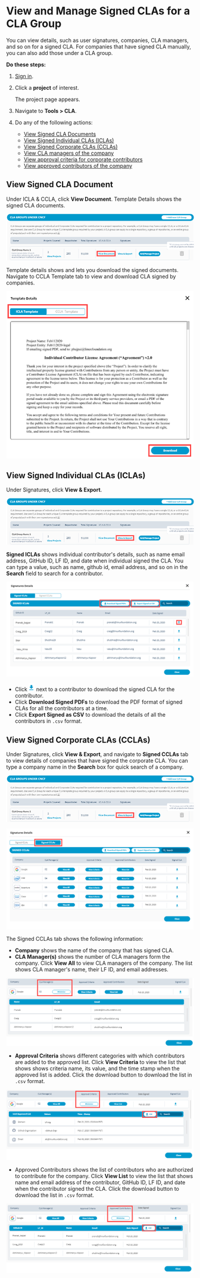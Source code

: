 # View and Manage Signed CLAs for a CLA Group

You can view details, such as user signatures, companies, CLA managers, and so on for a signed CLA. For companies that have signed CLA manually, you can also add those under a CLA group.

**Do these steps:**

1. [Sign in](sign-in-to-project-control-center.md).
2. Click a **project** of interest.

   The project page appears.

3. Navigate to **Tools &gt; CLA**.
4. Do any of the following actions:
   * [View Signed CLA Documents](view-and-manage-signed-clas-for-a-cla-group.md#view-signed-cla-document)
   * [View Signed Individual CLAs \(ICLAs\)](view-and-manage-signed-clas-for-a-cla-group.md#view-signed-individual-clas-iclas)
   * [View Signed Corporate CLAs \(CCLAs\)](view-and-manage-signed-clas-for-a-cla-group.md#view-signed-corporate-clas-cclas)
   * [View CLA managers of the company](view-and-manage-signed-clas-for-a-cla-group.md#view-cla-managers-of-the-company)
   * [View approval criteria for corporate contributors](view-and-manage-signed-clas-for-a-cla-group.md#view-approval-criteria)
   * [View approved contributors of the company](view-and-manage-signed-clas-for-a-cla-group.md#view-approved-contributors)

## View Signed CLA Document

Under ICLA & CCLA, click **View Document**. Template Details shows the signed CLA documents.

![View CLA Document](../../../.gitbook/assets/view-document.png)

Template details shows and lets you download the signed documents. Navigate to CCLA Template tab to view and download CLA signed by companies.

![icla template](../../../.gitbook/assets/icla-template.png)

## View Signed Individual CLAs \(ICLAs\)

Under Signatures, click **View & Export**.

![View Signatures](../../../.gitbook/assets/view-signatures.png)

**Signed ICLAs** shows individual contributor's details, such as name email address, GitHub ID, LF ID, and date when individual signed the CLA. You can type a value, such as name, github id, email address, and so on in the **Search** field to search for a contributor.

![](../../../.gitbook/assets/signed-iclas.png)

* Click ![](../../../.gitbook/assets/download-button.png) next to a contributor to download the signed CLA for the contributor. 
* Click **Download Signed PDFs** to download the PDF format of signed CLAs for all the contributors at a time.
* Click **Export Signed as CSV** to download the details of all the contributors in `.csv` format.

## **View Signed Corporate CLAs \(CCLAs\)**

Under Signatures, click **View & Export**, and navigate to **Signed CCLAs** tab to view details of companies that have signed the corporate CLA. You can type a company name in the **Search** box for quick search of a company.

![View Signatures](../../../.gitbook/assets/view-signatures.png)

![Signed CCLAs](../../../.gitbook/assets/signed-ccla.png)

The Signed CCLAs tab shows the following information:

* **Company** shows the name of the company that has signed CLA.
* **CLA Manager\(s\)** shows the number of CLA managers form the company. Click **View All** to view CLA managers of the company. The list shows CLA manager's name, their LF ID, and email addresses.

![CLA Managers List](../../../.gitbook/assets/cla-managers-list.png)

* **Approval Criteria** shows different categories with which contributors are added to the approved list. Click **View Criteria** to view the list that shows shows criteria name, its value, and the time stamp when the approved list is added. Click the download button to download the list in `.csv` format.

![View Approval Criteria List](../../../.gitbook/assets/approval-criteria-list.png)

* Approved Contributors shows the list of contributors who are authorized to contribute for the company. Click **View List** to view the list that shows name and email address of the contributor, GitHub ID, LF ID, and date when the contributor signed the CLA. Click the download button to download the list in `.csv` format.

![View Approved Contributors](../../../.gitbook/assets/view-approved-contributotrs.png)

